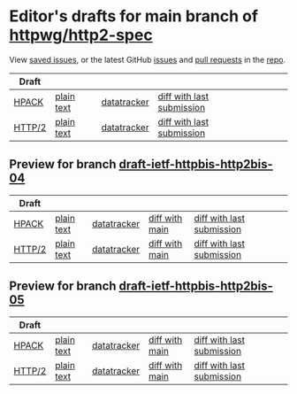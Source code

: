 # Editor's drafts for main branch of [httpwg/http2-spec](https://github.com/httpwg/http2-spec)

View [saved issues](issues.html), or the latest GitHub [issues](https://github.com/httpwg/http2-spec/issues) and [pull requests](https://github.com/httpwg/http2-spec/pulls) in the [repo](https://github.com/httpwg/http2-spec).

| Draft |     |     |     |     |     |     |
| ----- | --- | --- | --- | --- | --- | --- |
| [HPACK](./draft-ietf-httpbis-header-compression.html) |[plain text](./draft-ietf-httpbis-header-compression.txt) |[datatracker](https://datatracker.ietf.org/doc/draft-ietf-httpbis-header-compression) |[diff with last submission](https://tools.ietf.org/rfcdiff?url1=https://tools.ietf.org/id/draft-ietf-httpbis-header-compression.txt&amp;url2=https://httpwg.github.io/http2-spec/draft-ietf-httpbis-header-compression.txt) | |
| [HTTP/2](./draft-ietf-httpbis-http2bis.html) |[plain text](./draft-ietf-httpbis-http2bis.txt) |[datatracker](https://datatracker.ietf.org/doc/draft-ietf-httpbis-http2bis) |[diff with last submission](https://tools.ietf.org/rfcdiff?url1=https://tools.ietf.org/id/draft-ietf-httpbis-http2bis.txt&amp;url2=https://httpwg.github.io/http2-spec/draft-ietf-httpbis-http2bis.txt) | |

## Preview for branch [draft-ietf-httpbis-http2bis-04](draft-ietf-httpbis-http2bis-04)

| Draft |     |     |     |     |     |     |
| ----- | --- | --- | --- | --- | --- | --- |
| [HPACK](draft-ietf-httpbis-http2bis-04/draft-ietf-httpbis-header-compression.html) |[plain text](draft-ietf-httpbis-http2bis-04/draft-ietf-httpbis-header-compression.txt) |[datatracker](https://datatracker.ietf.org/doc/draft-ietf-httpbis-header-compression) |[diff with main](https://tools.ietf.org/rfcdiff?url1=https://httpwg.github.io/http2-spec/draft-ietf-httpbis-header-compression.txt&amp;url2=https://httpwg.github.io/http2-spec/draft-ietf-httpbis-http2bis-04/draft-ietf-httpbis-header-compression.txt) |[diff with last submission](https://tools.ietf.org/rfcdiff?url1=https://tools.ietf.org/id/draft-ietf-httpbis-header-compression.txt&amp;url2=https://httpwg.github.io/http2-spec/draft-ietf-httpbis-http2bis-04/draft-ietf-httpbis-header-compression.txt) | |
| [HTTP/2](draft-ietf-httpbis-http2bis-04/draft-ietf-httpbis-http2bis.html) |[plain text](draft-ietf-httpbis-http2bis-04/draft-ietf-httpbis-http2bis.txt) |[datatracker](https://datatracker.ietf.org/doc/draft-ietf-httpbis-http2bis) |[diff with main](https://tools.ietf.org/rfcdiff?url1=https://httpwg.github.io/http2-spec/draft-ietf-httpbis-http2bis.txt&amp;url2=https://httpwg.github.io/http2-spec/draft-ietf-httpbis-http2bis-04/draft-ietf-httpbis-http2bis.txt) |[diff with last submission](https://tools.ietf.org/rfcdiff?url1=https://tools.ietf.org/id/draft-ietf-httpbis-http2bis.txt&amp;url2=https://httpwg.github.io/http2-spec/draft-ietf-httpbis-http2bis-04/draft-ietf-httpbis-http2bis.txt) | |

## Preview for branch [draft-ietf-httpbis-http2bis-05](draft-ietf-httpbis-http2bis-05)

| Draft |     |     |     |     |     |     |
| ----- | --- | --- | --- | --- | --- | --- |
| [HPACK](draft-ietf-httpbis-http2bis-05/draft-ietf-httpbis-header-compression.html) |[plain text](draft-ietf-httpbis-http2bis-05/draft-ietf-httpbis-header-compression.txt) |[datatracker](https://datatracker.ietf.org/doc/draft-ietf-httpbis-header-compression) |[diff with main](https://tools.ietf.org/rfcdiff?url1=https://httpwg.github.io/http2-spec/draft-ietf-httpbis-header-compression.txt&amp;url2=https://httpwg.github.io/http2-spec/draft-ietf-httpbis-http2bis-05/draft-ietf-httpbis-header-compression.txt) |[diff with last submission](https://tools.ietf.org/rfcdiff?url1=https://tools.ietf.org/id/draft-ietf-httpbis-header-compression.txt&amp;url2=https://httpwg.github.io/http2-spec/draft-ietf-httpbis-http2bis-05/draft-ietf-httpbis-header-compression.txt) | |
| [HTTP/2](draft-ietf-httpbis-http2bis-05/draft-ietf-httpbis-http2bis.html) |[plain text](draft-ietf-httpbis-http2bis-05/draft-ietf-httpbis-http2bis.txt) |[datatracker](https://datatracker.ietf.org/doc/draft-ietf-httpbis-http2bis) |[diff with main](https://tools.ietf.org/rfcdiff?url1=https://httpwg.github.io/http2-spec/draft-ietf-httpbis-http2bis.txt&amp;url2=https://httpwg.github.io/http2-spec/draft-ietf-httpbis-http2bis-05/draft-ietf-httpbis-http2bis.txt) |[diff with last submission](https://tools.ietf.org/rfcdiff?url1=https://tools.ietf.org/id/draft-ietf-httpbis-http2bis.txt&amp;url2=https://httpwg.github.io/http2-spec/draft-ietf-httpbis-http2bis-05/draft-ietf-httpbis-http2bis.txt) | |


